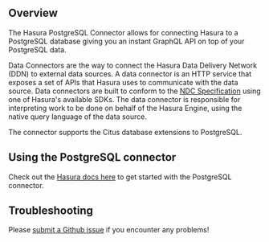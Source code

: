## Overview

The Hasura PostgreSQL Connector allows for connecting Hasura to a PostgreSQL database giving you an instant GraphQL API on top of your PostgreSQL data.

Data Connectors are the way to connect the Hasura Data Delivery Network (DDN) to external data sources. A data connector is an HTTP service that exposes a set of APIs that Hasura uses to communicate with the data source. Data connectors are built to conform to the [NDC Specification](https://hasura.github.io/ndc-spec/overview.html) using one of Hasura's available SDKs. The data connector is responsible for interpreting work to be done on behalf of the Hasura Engine, using the native query language of the data source.

The connector supports the Citus database extensions to PostgreSQL.

## Using the PostgreSQL connector

Check out the [Hasura docs here](https://hasura.io/docs/3.0/getting-started/build/connect-to-data/connect-a-source/?db=PostgreSQL) to get started with the PostgreSQL connector.

## Troubleshooting

Please [submit a Github issue](https://github.com/hasura/graphql-engine/issues/new)
if you encounter any problems!
